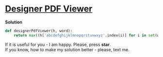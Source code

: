 # [Designer PDF Viewer](https://www.hackerrank.com/challenges/designer-pdf-viewer/problem)

**Solution**
<br>
```python
def designerPdfViewer(h, word):
    return max((h['abcdefghijklmnopqrstuvwxyz'.index(i)] for i in set(word))) * len(word)
```

If it is useful for you - I am happy. Please, press **star**.
<br>
If you know, how to make my solution better - please, text me.
